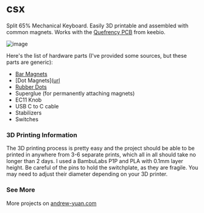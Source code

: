 # csx
Split 65% Mechanical Keyboard. Easily 3D printable and assembled with common magnets. Works with the [Quefrency PCB]([url](https://keeb.io/products/quefrency-rev-5-pcbs-hotswap-65-65xt-split-staggered-keyboard)) from keebio.

![image](https://github.com/user-attachments/assets/b175146c-f645-42b3-90a8-bfbcc8ffc6c1)


Here's the list of hardware parts (I've provided some sources, but these parts are generic):

- [Bar Magnets]([url](https://www.amazon.com/gp/product/B0B6VNMJP7))
- [Dot Magnets]([url](https://www.amazon.com/gp/product/B09SKHYGLN)
- [Rubber Dots]([url](https://www.amazon.com/gp/product/B06XCNM69B))
- Superglue (for permanently attaching magnets)
- EC11 Knob
- USB C to C cable
- Stabilizers
- Switches

### 3D Printing Information
The 3D printing process is pretty easy and the project should be able to be printed in anywhere from 3-6 separate prints, which all in all should take no longer than 2 days. I used a BambuLabs P1P and PLA with 0.1mm layer height. Be careful of the pins to hold the switchplate, as they are fragile. You may need to adjust their diameter depending on your 3D printer.

### See More
More projects on [andrew-yuan.com](https://andrew-yuan.com/work)
